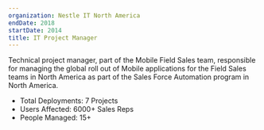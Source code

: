 ```yaml
---
organization: Nestle IT North America
endDate: 2018
startDate: 2014
title: IT Project Manager
---
```


Technical project manager, part of the Mobile Field Sales team, responsible for managing the global roll out of Mobile applications for the Field Sales teams in North America as part of the Sales Force Automation program in North America.

- Total Deployments: 7 Projects
- Users Affected: 6000+ Sales Reps
- People Managed: 15+
